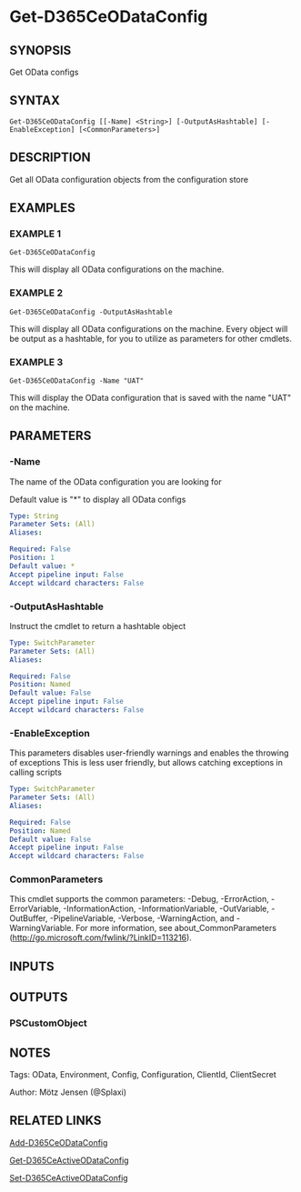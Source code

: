 ﻿---
external help file: d365ce.integrations-help.xml
Module Name: d365ce.integrations
online version:
schema: 2.0.0
---

# Get-D365CeODataConfig

## SYNOPSIS
Get OData configs

## SYNTAX

```
Get-D365CeODataConfig [[-Name] <String>] [-OutputAsHashtable] [-EnableException] [<CommonParameters>]
```

## DESCRIPTION
Get all OData configuration objects from the configuration store

## EXAMPLES

### EXAMPLE 1
```
Get-D365CeODataConfig
```

This will display all OData configurations on the machine.

### EXAMPLE 2
```
Get-D365CeODataConfig -OutputAsHashtable
```

This will display all OData configurations on the machine.
Every object will be output as a hashtable, for you to utilize as parameters for other cmdlets.

### EXAMPLE 3
```
Get-D365CeODataConfig -Name "UAT"
```

This will display the OData configuration that is saved with the name "UAT" on the machine.

## PARAMETERS

### -Name
The name of the OData configuration you are looking for

Default value is "*" to display all OData configs

```yaml
Type: String
Parameter Sets: (All)
Aliases:

Required: False
Position: 1
Default value: *
Accept pipeline input: False
Accept wildcard characters: False
```

### -OutputAsHashtable
Instruct the cmdlet to return a hashtable object

```yaml
Type: SwitchParameter
Parameter Sets: (All)
Aliases:

Required: False
Position: Named
Default value: False
Accept pipeline input: False
Accept wildcard characters: False
```

### -EnableException
This parameters disables user-friendly warnings and enables the throwing of exceptions
This is less user friendly, but allows catching exceptions in calling scripts

```yaml
Type: SwitchParameter
Parameter Sets: (All)
Aliases:

Required: False
Position: Named
Default value: False
Accept pipeline input: False
Accept wildcard characters: False
```

### CommonParameters
This cmdlet supports the common parameters: -Debug, -ErrorAction, -ErrorVariable, -InformationAction, -InformationVariable, -OutVariable, -OutBuffer, -PipelineVariable, -Verbose, -WarningAction, and -WarningVariable.
For more information, see about_CommonParameters (http://go.microsoft.com/fwlink/?LinkID=113216).

## INPUTS

## OUTPUTS

### PSCustomObject
## NOTES
Tags: OData, Environment, Config, Configuration, ClientId, ClientSecret

Author: Mötz Jensen (@Splaxi)

## RELATED LINKS

[Add-D365CeODataConfig]()

[Get-D365CeActiveODataConfig]()

[Set-D365CeActiveODataConfig]()


